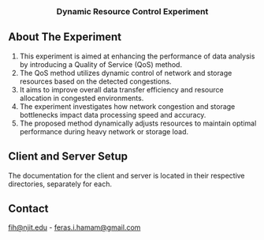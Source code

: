 <!-- PROJECT LOGO -->
<br />
<p align="center">
  <h3 align="center">Dynamic Resource Control Experiment</h3>
</p>


<!-- ABOUT THE EXPERIMENT -->
## About The Experiment

1. This experiment is aimed at enhancing the performance of data analysis by introducing a Quality of Service (QoS) method.
2. The QoS method utilizes dynamic control of network and storage resources based on the detected congestions.
3. It aims to improve overall data transfer efficiency and resource allocation in congested environments.
4. The experiment investigates how network congestion and storage bottlenecks impact data processing speed and accuracy.
5. The proposed method dynamically adjusts resources to maintain optimal performance during heavy network or storage load.

## Client and Server Setup

The documentation for the client and server is located in their respective directories, separately for each.

## Contact

fih@njit.edu - feras.i.hamam@gmail.com
